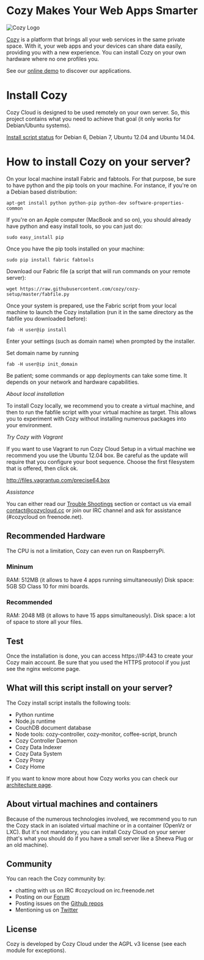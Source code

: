 # Cozy Makes Your Web Apps Smarter

![Cozy Logo](https://raw.githubusercontent.com/cozy/cozy-setup/gh-pages/assets/images/happycloud.png)

[Cozy](http://cozy.io) is a platform that brings all your web services in the
same private space.  With it, your web apps and your devices can share data
easily, providing you
with a new experience. You can install Cozy on your own hardware where no one
profiles you. 

See our [online demo](https://demo.cozycloud.cc/) to discover our applications.

# Install Cozy

Cozy Cloud is designed to be used remotely on your own server.
So, this project contains what you need to achieve that goal
(it only works for Debian/Ubuntu systems).

[Install script status](https://ci.cozycloud.cc/) for Debian 6, Debian 7,
Ubuntu 12.04 and Ubuntu 14.04.

# How to install Cozy on your server?

On your local machine install Fabric and fabtools. For that purpose, be sure to
have python and the pip tools on your machine. For instance, if you're on a
Debian based
distribution:

    apt-get install python python-pip python-dev software-properties-common

If you're on an Apple computer (MacBook and so on), you should already have
python and easy install tools, so you can just do:

    sudo easy_install pip

Once you have the pip tools installed on your machine:

    sudo pip install fabric fabtools

Download our Fabric file (a script that will run commands on your remote
server):

    wget https://raw.githubusercontent.com/cozy/cozy-setup/master/fabfile.py

Once your system is prepared, use the Fabric script from your local machine to
launch the Cozy installation (run it in the same directory as the fabfile
you downloaded before):

    fab -H user@ip install

Enter your settings (such as domain name) when prompted by the installer.

Set domain name by running
    
    fab -H user@ip init_domain

Be patient; some commands or app deployments can take some time. It
depends on your network and hardware capabilities.

*About local installation*

To install Cozy locally, we recommend you to create a virtual machine,
and then to run the fabfile script with your virtual machine as target.
This allows you to experiment with Cozy without installing numerous packages
into your environment.

*Try Cozy with Vagrant*

If you want to use Vagrant to run Cozy Cloud Setup in a virtual machine
we recommend you use the Ubuntu 12.04 box. Be careful as the update will
require that you configure your boot sequence. Choose the first filesystem that
is offered, then click ok.

http://files.vagrantup.com/precise64.box

*Assistance*

You can either read our [Trouble
Shootings](http://cozy.io/host/trouble-shootings.html) section or contact us
via email contact@cozycloud.cc or join our IRC channel and ask for assistance
(#cozycloud on freenode.net).

## Recommended Hardware

The CPU is not a limitation, Cozy can even run on RaspberryPi.

### Mininum

RAM: 512MB (it allows to have 4 apps running simultaneously)
Disk space: 5GB
SD Class 10 for mini boards.

### Recommended

RAM: 2048 MB (it allows to have 15 apps simultaneously).
Disk space: a lot of space to store all your files.

## Test 

Once the installation is done, you can access https://IP:443 to create your
Cozy main account. Be sure that you used the HTTPS protocol if you just see the
nginx welcome page.

## What will this script install on your server?

The Cozy install script installs the following tools:

* Python runtime
* Node.js runtime
* CouchDB document database
* Node tools: cozy-controller, cozy-monitor, coffee-script, brunch
* Cozy Controller Daemon
* Cozy Data Indexer
* Cozy Data System
* Cozy Proxy
* Cozy Home


If you want to know more about how Cozy works you can check our [architecture
page](http://cozy.io/hack/getting-started/architecture-overview.html).


## About virtual machines and containers

Because of the numerous technologies involved, we recommend you to run the Cozy
stack in an isolated virtual machine or in a container (OpenVz or LXC). But
it's not mandatory, you can install Cozy Cloud on your server (that's
what you should do if you have a small server like a Sheeva Plug or an old
machine).

## Community 

You can reach the Cozy community by:

* chatting with us on IRC #cozycloud on irc.freenode.net
* Posting on our [Forum](https://forum.cozy.io)
* Posting issues on the [Github repos](https://github.com/cozy/)
* Mentioning us on [Twitter](http://twitter.com/mycozycloud)

## License

Cozy is developed by Cozy Cloud under the AGPL v3 license (see each module for
exceptions).
